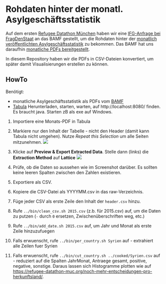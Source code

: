 # Rohdaten hinter der monatl. Asylgeschäftsstatistik

Auf dem ersten [Refugee Datathon München](https://refugee-datathon-muc.org) haben wir eine [IFG-Anfrage bei FragDenStaat](https://fragdenstaat.de/anfrage/rohdaten-hinter-monatl-asylgeschaftsstatistik/) an das BAMF gestellt, um die Rohdaten hinter der [monatlich veröffentlichten Asylgeschäftsstatistik](http://www.bamf.de/DE/Infothek/Statistiken/Asylzahlen/Asylgesch%C3%A4ftsstatistik/asylgeschaeftsstatistik-node.html) zu bekommen.
Das BAMF hat uns daraufhin [monatliche PDFs bereitgestellt](https://fragdenstaat.de/anfrage/rohdaten-hinter-monatl-asylgeschaftsstatistik/#nachricht-50896).

In diesem Repository haben wir die PDFs in CSV-Dateien konvertiert, um später damit Visualisierungen erstellen zu können.

## HowTo

Benötigt:

* monatliche Asylgeschäftsstatistik als PDFs vom [BAMF](http://www.bamf.de/DE/Infothek/Statistiken/Asylzahlen/Asylgeschäftsstatistik/asylgeschaeftsstatistik-node.html)
* [Tabula](http://tabula.technology) Herunterladen, starten, warten, auf http://localhost:8080/ finden. Es braucht java. Starten zB als exe auf Windows.

1. Importiere eine Monats-PDF in Tabula
2. Markiere nur den Inhalt der Tabelle - nicht den Header (damit kann Tabula nicht umgehen). Nutze _Repeat this Selection_ um alle Seiten mitzunehmen.
![](../docs/hkl-tabula-1.png)

3. Klicke auf **Preview & Export Extracted Data**. Stelle dann (links) die **Extraction Method** auf **Lattice**
![](../docs/hkl-tabula-2.png)

4. Prüfe, ob die Daten so aussehen wie im Screenshot darüber. Es sollten keine leeren Spalten zwischen den Zahlen existieren.
5. Exportiere als CSV.
6. Kopiere die CSV-Datei als YYYYMM.csv in das raw-Verzeichnis.
6. Füge jeder CSV als erste Zeile den Inhalt der `header.csv` hinzu.
7. Rufe `../bin/clean_csv.sh 2015.csv` (z.b. für 2015.csv) auf, um die Daten zu putzen (`-` durch `0` ersetzen, Zwischenüberschriften weg, etc.)
8. Rufe `../bin/add_date.sh 2015.csv` auf, um Jahr und Monat als erste Zeile hinzuzufuegen
9. Falls erwuenscht, rufe `../bin/per_country.sh Syrien` auf - extrahiert alle Zeilen fuer Syrien
10. Falls erwuenscht, rufe `../bin/cut_country.sh ../cooked/Syrien.csv` auf - reduziert auf die Spalten JahrMonat, Antraege gesamt, positive, negative, sonstige. Daraus lassen sich Histogramme plotten wie auf https://refugee-datathon-muc.org/noch-mehr-entscheidungen-pro-herkunftsland/.

